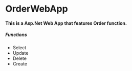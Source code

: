 # OrderWebApp
 <h4>This is a Asp.Net Web App that features Order function.</h4>

 <h5>Functions</h5>
 <ul>
  <li>Select</li>
  <li>Update</li>
  <li>Delete</li>
  <li>Create</li>
 </ul>

 
